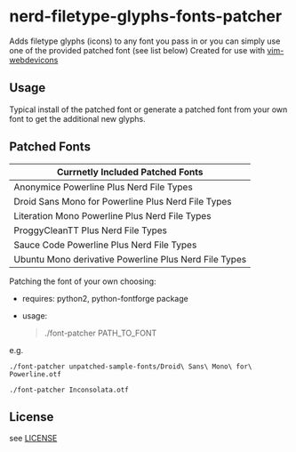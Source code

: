 nerd-filetype-glyphs-fonts-patcher
==================================

Adds filetype glyphs (icons) to any font you pass in or you can simply use one of the provided patched font (see list below)
Created for use with [vim-webdevicons](https://github.com/ryanoasis/vim-webdevicons)

## Usage

Typical install of the patched font or generate a patched font from your own font to get the additional new glyphs.

## Patched Fonts

| Currnetly Included Patched Fonts                        |
|--------------------------------------------------------|
| Anonymice Powerline Plus Nerd File Types               |
| Droid Sans Mono for Powerline Plus Nerd File Types     |
| Literation Mono Powerline Plus Nerd File Types         |
| ProggyCleanTT Plus Nerd File Types                     |
| Sauce Code Powerline Plus Nerd File Types              |
| Ubuntu Mono derivative Powerline Plus Nerd File Types  |

Patching the font of your own choosing:
* requires: python2, python-fontforge package
* usage:

	> ./font-patcher PATH_TO_FONT

e.g.

	./font-patcher unpatched-sample-fonts/Droid\ Sans\ Mono\ for\ Powerline.otf
	
	./font-patcher Inconsolata.otf


## License

see [LICENSE](LICENSE)
